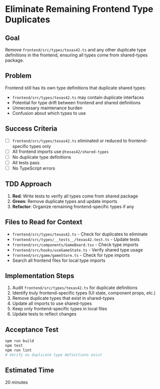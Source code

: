 # Eliminate Remaining Frontend Type Duplicates

## Goal
Remove `frontend/src/types/texas42.ts` and any other duplicate type definitions in the frontend, ensuring all types come from shared-types package.

## Problem
Frontend still has its own type definitions that duplicate shared types:
- `frontend/src/types/texas42.ts` may contain duplicate interfaces
- Potential for type drift between frontend and shared definitions
- Unnecessary maintenance burden
- Confusion about which types to use

## Success Criteria
- [ ] `frontend/src/types/texas42.ts` eliminated or reduced to frontend-specific types only
- [ ] All frontend imports use `@texas42/shared-types`
- [ ] No duplicate type definitions
- [ ] All tests pass
- [ ] No TypeScript errors

## TDD Approach
1. **Red**: Write tests to verify all types come from shared package
2. **Green**: Remove duplicate types and update imports
3. **Refactor**: Organize remaining frontend-specific types if any

## Files to Read for Context
- `frontend/src/types/texas42.ts` - Check for duplicates to eliminate
- `frontend/src/types/__tests__/texas42.test.ts` - Update tests
- `frontend/src/components/GameBoard.tsx` - Check type imports
- `frontend/src/hooks/useGameState.ts` - Verify shared type usage
- `frontend/src/game/gameStore.ts` - Check for type imports
- Search all frontend files for local type imports

## Implementation Steps
1. Audit `frontend/src/types/texas42.ts` for duplicate definitions
2. Identify truly frontend-specific types (UI state, component props, etc.)
3. Remove duplicate types that exist in shared-types
4. Update all imports to use shared-types
5. Keep only frontend-specific types in local files
6. Update tests to reflect changes

## Acceptance Test
```bash
npm run build
npm test
npm run lint
# Verify no duplicate type definitions exist
```

## Estimated Time
20 minutes
